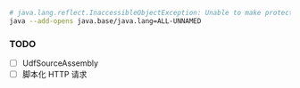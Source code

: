 ```sh
# java.lang.reflect.InaccessibleObjectException: Unable to make protected final java.lang.Class java.lang.ClassLoader.defineClass 报错的情况处理
java --add-opens java.base/java.lang=ALL-UNNAMED
```

### TODO

- [ ] UdfSourceAssembly
- [ ] 脚本化 HTTP 请求
